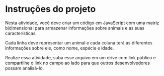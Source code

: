 # Instruções do projeto
Nesta atividade, você deve criar um código em JavaScript com uma matriz bidimensional para armazenar informações sobre animais e as suas características.

Cada linha deve representar um animal e cada coluna terá as diferentes informações sobre ele, como nome, espécie e idade.

Realize essa atividade, suba esse arquivo em um drive com link público e compartilhe o link no campo ao lado para que outros desenvolvedores possam analisá-lo.